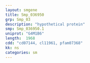 ```yaml
---
layout: smgene
title: Smp_036950
grp: Smp_03
description: "hypothetical protein"
smp: Smp_036950.1
uniprot: "G4M1B6"
length:  1968
cdd: "cd07144, cl11961, pfam07368"
kk: ns
categories: sm
---
```


